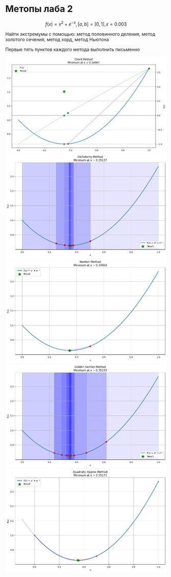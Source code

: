 # Метопы лаба 2

$$
f(x) = x^2 + e^{-x}, [a, b] = [0, 1], \epsilon = 0.003
$$

Найти экстремумы с помощью: метод половинного деления, метод золотого сечения, метод хорд, метод Ньютона

Первые пять пунктов каждого метода выполнить письменно

![alt text](plots/chord.png)
![alt text](plots/dichotomy.png)
![alt text](plots/newton.png)
![alt text](plots/golden_section.png)
![alt text](plots/quadratic_approx.png)
